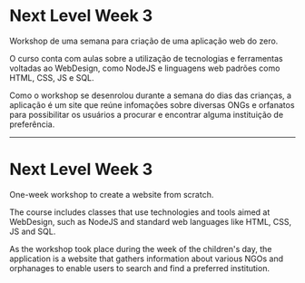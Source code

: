 # Next Level Week 3
Workshop de uma semana para criação de uma aplicação web do zero.

O curso conta com aulas sobre a utilização de tecnologias e ferramentas voltadas ao WebDesign, como NodeJS e linguagens web padrões como HTML, CSS, JS e SQL.

Como o workshop se desenrolou durante a semana do dias das crianças, a aplicação é um site que reúne infomações sobre diversas ONGs e orfanatos para possibilitar os usuários a procurar e encontrar alguma instituição de preferência.

------------------------------------------------------------------------------------------------------------------
# Next Level Week 3
One-week workshop to create a website from scratch.


The course includes classes that use technologies and tools aimed at WebDesign, such as NodeJS and standard web languages like HTML, CSS, JS and SQL.


As the workshop took place during the week of the children's day, the application is a website that gathers information about various NGOs and orphanages to enable users to search and find a preferred institution.
